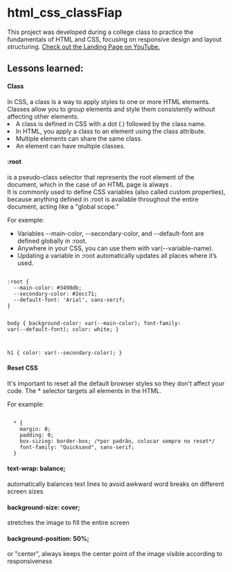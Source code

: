 # html_css_classFiap
This project was developed during a college class to practice the fundamentals of HTML and CSS, focusing on responsive design and layout structuring. 
<a href="https://youtu.be/p3q5v4rjNsk">Check out the Landing Page on YouTube.</a>

<h2>Lessons learned:</h2>
<h4>Class</h4> In CSS, a class is a way to apply styles to one or more HTML elements. Classes allow you to group elements and style them consistently without affecting other elements.
<li>A class is defined in CSS with a dot (.) followed by the class name.
<li>In HTML, you apply a class to an element using the class attribute.</li>
<li>Multiple elements can share the same class.</li>
<li>An element can have multiple classes.</li>

<h4>:root</h4> is a pseudo-class selector that represents the root element of the document, which in the case of an HTML page is always <html>. <br /> It is commonly used to define CSS variables (also called custom properties), because anything defined in :root is available throughout the entire document, acting like a "global scope."

For exemple:

<ul type="square">
  <li>Variables --main-color, --secondary-color, and --default-font are defined globally in :root.</li>

  <li>Anywhere in your CSS, you can use them with var(--variable-name).</li>

  <li>Updating a variable in :root automatically updates all places where it’s used.</li>
</ul>
<code>
:root {
  --main-color: #3498db;
  --secondary-color: #2ecc71;
  --default-font: 'Arial', sans-serif;
}

body {
  background-color: var(--main-color);
  font-family: var(--default-font);
  color: white;
}

h1 {
  color: var(--secondary-color);
}
</code>

<h4>Reset CSS</h4> It's important to reset all the default browser styles so they don't affect your code. The * selector targets all elements in the HTML.

For example:

<code>
  * {
    margin: 0;
    padding: 0;
    box-sizing: border-box; /*por padrão, colocar sempre no reset*/
    font-family: "Quicksand", sans-serif;
  }
</code>

<h4>text-wrap: balance;</h4> automatically balances text lines to avoid awkward word breaks on different screen sizes
<h4>background-size: cover;</h4> stretches the image to fill the entire screen
<h4>background-position: 50%;</h4> or "center", always keeps the center point of the image visible according to responsiveness

